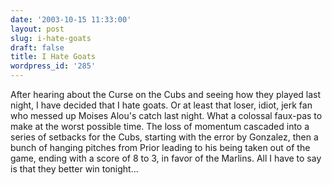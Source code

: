 ```yaml
---
date: '2003-10-15 11:33:00'
layout: post
slug: i-hate-goats
draft: false
title: I Hate Goats
wordpress_id: '285'
---
```


After hearing about the Curse on the Cubs and seeing how they played last night, I have decided that I hate goats. Or at least that loser, idiot, jerk fan who messed up Moises Alou's catch last night. What a colossal faux-pas to make at the worst possible time. The loss of momentum cascaded into a series of setbacks for the Cubs, starting with the error by Gonzalez, then a bunch of hanging pitches from Prior leading to his being taken out of the game, ending with a score of 8 to 3, in favor of the Marlins. All I have to say is that they better win tonight...

